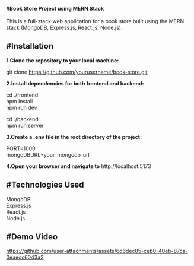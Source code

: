 **#Book Store Project using MERN Stack**
<br>
<br>
This is a full-stack web application for a book store built using the MERN stack (MongoDB, Express.js, React.js, Node.js). 

#Installation
---
**1.Clone the repository to your local machine:**

git clone https://github.com/yourusername/book-store.git

**2.Install dependencies for both frontend and backend:**

cd ./frontend <br>
npm install<br>
npm run dev

cd ./backend <br>
npm run server

**3.Create a .env file in the root directory of the project:**

PORT=1000 <br>
mongoDBURL=your_mongodb_url

**4.Open your browser and navigate to**
 http://localhost:5173

#Technologies Used
---

MongoDB <br>
Express.js <br>
React.js <br>
Node.js

#Demo Video
---



https://github.com/user-attachments/assets/6d6dec85-ceb0-40eb-87ca-0eaecc6043a2

